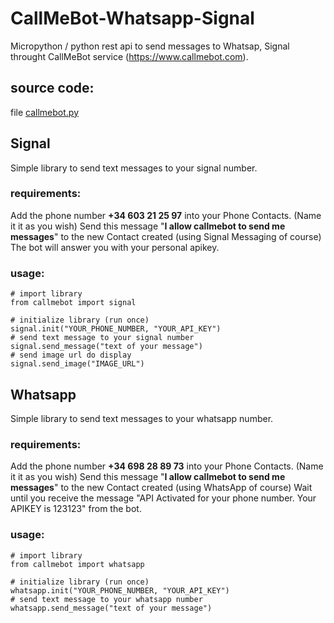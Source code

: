# CallMeBot-Whatsapp-Signal
Micropython / python rest api to send messages to Whatsap, Signal throught CallMeBot service (https://www.callmebot.com).

## source code:
file [callmebot.py](callmebot.py)

## Signal
Simple library to send text messages to your signal number.

### requirements:
Add the phone number **+34 603 21 25 97** into your Phone Contacts. (Name it it as you wish)
Send this message "**I allow callmebot to send me messages**" to the new Contact created (using Signal Messaging of course)
The bot will answer you with your personal apikey.

### usage:
```
# import library
from callmebot import signal

# initialize library (run once)
signal.init("YOUR_PHONE_NUMBER, "YOUR_API_KEY")
# send text message to your signal number
signal.send_message("text of your message")
# send image url do display
signal.send_image("IMAGE_URL")
```


## Whatsapp
Simple library to send text messages to your whatsapp number.

### requirements:
Add the phone number **+34 698 28 89 73** into your Phone Contacts. (Name it it as you wish)
Send this message "**I allow callmebot to send me messages**" to the new Contact created (using WhatsApp of course)
Wait until you receive the message "API Activated for your phone number. Your APIKEY is 123123" from the bot.

### usage:
```
# import library
from callmebot import whatsapp

# initialize library (run once)
whatsapp.init("YOUR_PHONE_NUMBER, "YOUR_API_KEY")
# send text message to your whatsapp number
whatsapp.send_message("text of your message")
```
